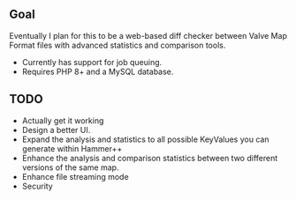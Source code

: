 ## Goal
Eventually I plan for this to be a web-based diff checker between Valve Map Format files with advanced statistics and comparison tools. 
- Currently has support for job queuing.
- Requires PHP 8+ and a MySQL database.  

## TODO
- Actually get it working
- Design a better UI.
- Expand the analysis and statistics to all possible KeyValues you can generate within Hammer++
- Enhance the analysis and comparison statistics between two different versions of the same map.
- Enhance file streaming mode
- Security
